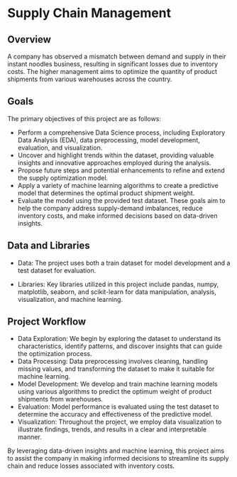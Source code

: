 # Supply Chain Management
## Overview
A company has observed a mismatch between demand and supply in their instant noodles business, resulting in significant losses due to inventory costs. The higher management aims to optimize the quantity of product shipments from various warehouses across the country.

## Goals
The primary objectives of this project are as follows:

*	Perform a comprehensive Data Science process, including Exploratory Data Analysis (EDA), data preprocessing, model development, evaluation, and visualization.
*	Uncover and highlight trends within the dataset, providing valuable insights and innovative approaches employed during the analysis.
*	Propose future steps and potential enhancements to refine and extend the supply optimization model.
*	Apply a variety of machine learning algorithms to create a predictive model that determines the optimal product shipment weight.
*	Evaluate the model using the provided test dataset.
These goals aim to help the company address supply-demand imbalances, reduce inventory costs, and make informed decisions based on data-driven insights.

## Data and Libraries
*	Data: The project uses both a train dataset for model development and a test dataset for evaluation.

*	Libraries: Key libraries utilized in this project include pandas, numpy, matplotlib, seaborn, and scikit-learn for data manipulation, analysis, visualization, and machine learning.

## Project Workflow
*	Data Exploration: We begin by exploring the dataset to understand its characteristics, identify patterns, and discover insights that can guide the optimization process.
*	Data Processing: Data preprocessing involves cleaning, handling missing values, and transforming the dataset to make it suitable for machine learning.
*	Model Development: We develop and train machine learning models using various algorithms to predict the optimum weight of product shipments from warehouses.
*	Evaluation: Model performance is evaluated using the test dataset to determine the accuracy and effectiveness of the predictive model.
*	Visualization: Throughout the project, we employ data visualization to illustrate findings, trends, and results in a clear and interpretable manner.
  
By leveraging data-driven insights and machine learning, this project aims to assist the company in making informed decisions to streamline its supply chain and reduce losses associated with inventory costs.
